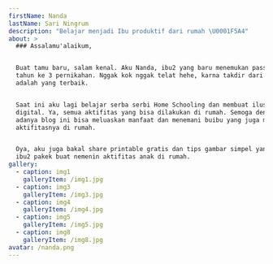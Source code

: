 ```yaml
---
firstName: Nanda
lastName: Sari Ningrum
description: "Belajar menjadi Ibu produktif dari rumah \U0001F5A4"
about: >
  ### Assalamu'alaikum,


  Buat tamu baru, salam kenal. Aku Nanda, ibu2 yang baru menemukan passionnya di
  tahun ke 3 pernikahan. Nggak kok nggak telat hehe, karna takdir dari Allah
  adalah yang terbaik.     


  Saat ini aku lagi belajar serba serbi Home Schooling dan membuat ilustrasi
  digital. Ya, semua aktifitas yang bisa dilakukan di rumah. Semoga dengan
  adanya blog ini bisa meluaskan manfaat dan menemani buibu yang juga mayoritas
  aktifitasnya di rumah.


  Oya, aku juga bakal share printable gratis dan tips gambar simpel yang bisa
  ibu2 pakek buat nemenin aktifitas anak di rumah.
gallery:
  - caption: img1
    galleryItem: /img1.jpg
  - caption: img3
    galleryItem: /img3.jpg
  - caption: img4
    galleryItem: /img4.jpg
  - caption: img5
    galleryItem: /img5.jpg
  - caption: img8
    galleryItem: /img8.jpg
avatar: /nanda.png
---
```



































